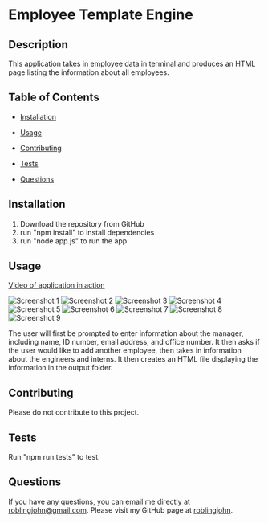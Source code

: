 
# Employee Template Engine

## Description
This application takes in employee data in terminal and produces an HTML page listing the information about all employees.

## Table of Contents
* [Installation](#installation)

* [Usage](#usage)

* [Contributing](#contributing)

* [Tests](#tests)

* [Questions](#questions)

## Installation
1. Download the repository from GitHub
2. run "npm install" to install dependencies
3. run "node app.js" to run the app

## Usage
[Video of application in action](https://drive.google.com/file/d/1noe_Zm2DjG3mZFAnFp-Ir1rgk-uX8C0f/view)

![Screenshot 1](/assets/images/screenshot01.png)
![Screenshot 2](/assets/images/screenshot02.png)
![Screenshot 3](/assets/images/screenshot03.png)
![Screenshot 4](/assets/images/screenshot04.png)
![Screenshot 5](/assets/images/screenshot05.png)
![Screenshot 6](/assets/images/screenshot06.png)
![Screenshot 7](/assets/images/screenshot07.png)
![Screenshot 8](/assets/images/screenshot08.png)
![Screenshot 9](/assets/images/screenshot09.png)

The user will first be prompted to enter information about the manager, including name, ID number, email address, and office number. It then asks if the user would like to add another employee, then takes in information about the engineers and interns. It then creates an HTML file displaying the information in the output folder.

## Contributing
Please do not contribute to this project.

## Tests
Run "npm run tests" to test.

## Questions
If you have any questions, you can email me directly at roblingjohn@gmail.com. 
Please visit my GitHub page at [roblingjohn](http://github.com/roblingjohn).
        